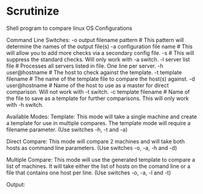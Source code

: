 # Scrutinize
Shell program to compare linux OS Configurations

Command Line Switches:
  -o output filename pattern  # This pattern will determine the names of the output file(s)
  -a configuration file name  # This will allow you to add more checks via a secondary config file.
  -s                          # This will suppress the standard checks.  Will only work with -a switch.
  -l server list file         # Processes all servers listed in file.  One line per server.
  -h user@hostname            # The host to check against the template.
  -t template filename        # The name of the template file to compare the host(s) against.
  -d user@hostname            # Name of the host to use as a master for direct comparison.  Will not work with -t switch.
  -c template filename        # Name of the file to save as a template for further comparisons.  This will only work with -h switch.
  
Available Modes:
  Template:  This mode will take a single machine and create a template for use in multiple compares.  The template mode will require a filename parameter.  (Use switches -h, -t and -a)

  Direct Compare:  This mode will compare 2 machines and will take both hosts as command line parameters. (Use switches -o, -a, -h and -d)

  Multiple Compare:  This mode will use the generated template to compare a list of machines.  It will take either the list of hosts on the comand line or a file that contains one host per line. (Use switches -o, -a, -l and -t)

Output: 
